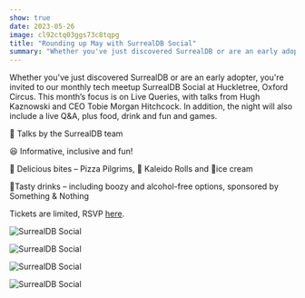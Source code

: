 ```yaml
---
show: true
date: 2023-05-26
image: cl92ctq03ggs73c8tqpg
title: "Rounding up May with SurrealDB Social"
summary: "Whether you've just discovered SurrealDB or are an early adopter, you're invited to our monthly tech meetup SurrealDB Social at Huckletree, Oxford Circus. This month’s focus is on Live Queries, with talks from Hugh Kaznowski and CEO Tobie Morgan Hitchcock."
---
```


Whether you've just discovered SurrealDB or are an early adopter, you're invited to our monthly tech meetup SurrealDB Social at Huckletree, Oxford Circus. This month’s focus is on Live Queries, with talks from Hugh Kaznowski and CEO Tobie Morgan Hitchcock. In addition, the night will also include a live Q&A, plus food, drink and fun and games.

📣 Talks by the SurrealDB team

😆 Informative, inclusive and fun!

🍕 Delicious bites – Pizza Pilgrims, 🥗 Kaleido Rolls and 🍦ice cream

🍹Tasty drinks – including boozy and alcohol-free options, sponsored by Something & Nothing

Tickets are limited, RSVP [here](https://www.eventbrite.co.uk/e/surrealdb-social-live-queries-tech-meetup-tickets-620821061507?utm-campaign=social&utm-content=attendeeshare&utm-medium=discovery&utm-term=listing&utm-source=cp&aff=escb).

![SurrealDB Social](choshk58s1rs7380sf20)

![SurrealDB Social](choshk58s1rs7380sf2g)

![SurrealDB Social](choshk58s1rs7380sf30)

![SurrealDB Social](choshk58s1rs7380sf1g)